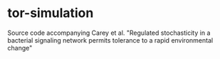 # tor-simulation
Source code accompanying Carey et al. "Regulated stochasticity in a bacterial signaling network permits tolerance to a rapid environmental change"
